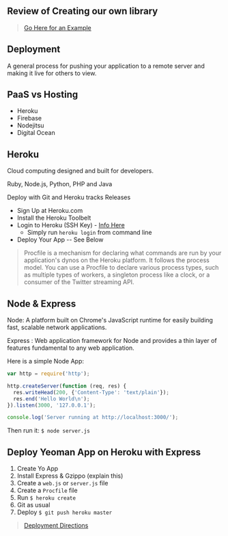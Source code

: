 ## Review of Creating our own library

> [Go Here for an Example](https://gist.github.com/twhitacre/22bde2a881d54137f3dd)

## Deployment

A general process for pushing your application to a remote server and making it live for others to view.

## PaaS vs Hosting

* Heroku
* Firebase
* Nodejitsu
* Digital Ocean

## Heroku

Cloud computing designed and built for developers.

Ruby, Node.js, Python, PHP and Java

Deploy with Git and Heroku tracks Releases

* Sign Up at Heroku.com
* Install the Heroku Toolbelt
* Login to Heroku (SSH Key) - [Info Here](https://devcenter.heroku.com/articles/keys)
  * Simply run `heroku login` from command line
* Deploy Your App -- See Below

> Procfile is a mechanism for declaring what commands are run by your application's dynos on the Heroku platform. It follows the process model. You can use a Procfile to declare various process types, such as multiple types of workers, a singleton process like a clock, or a consumer of the Twitter streaming API.

## Node & Express

Node: A platform built on Chrome's JavaScript runtime for easily building fast, scalable network applications.

Express : Web application framework for Node and provides a thin layer of features fundamental to any web application.

Here is a simple Node App:

```js
var http = require('http');

http.createServer(function (req, res) {
  res.writeHead(200, {'Content-Type': 'text/plain'});
  res.end('Hello World\n');
}).listen(3000, '127.0.0.1');

console.log('Server running at http://localhost:3000/');
```
Then run it: `$ node server.js`

## Deploy Yeoman App on Heroku with Express

1. Create Yo App
2. Install Express & Gzippo (explain this)
3. Create a `web.js` or `server.js` file
4. Create a `Procfile` file
5. Run `$ heroku create`
6. Git as usual
7. Deploy `$ git push heroku master`


> [Deployment Directions](https://github.com/tiy-atlanta-js/Notes/blob/master/Heroku_Deployment.md)
